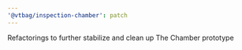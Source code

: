 ```yaml
---
'@vtbag/inspection-chamber': patch
---
```


Refactorings to further stabilize and clean up The Chamber prototype
